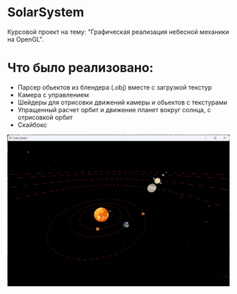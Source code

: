 # SolarSystem
Курсовой проект на тему: "Графическая реализация небесной механики на OpenGL".

# Что было реализовано:
- Парсер обьектов из блендера (.obj) вместе с загрузкой текстур
- Камера с управлением
- Шейдеры для отрисовки движений камеры и обьектов с текстурами
- Упращенный расчет орбит и движение планет вокруг солнца, с отрисовкой орбит
- Скайбокс

![Image](/img/screenshot1.jpg)
